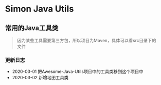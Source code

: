 # Simon Java Utils
## 常用的Java工具类
> 因为某些工具需要第三方包，所以项目为Maven，具体可以看src目录下的文件

### 更新日志
* 2020-03-01 把Awesome-Java-Utils项目中的工具类移到这个项目中
* 2020-03-02 新增地图工具类
